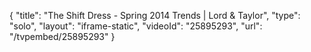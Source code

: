 {
    "title": "The Shift Dress - Spring 2014 Trends | Lord & Taylor",
    "type": "solo",
    "layout": "iframe-static",
    "videoId": "25895293",
    "url": "\/tvpembed\/25895293"
}